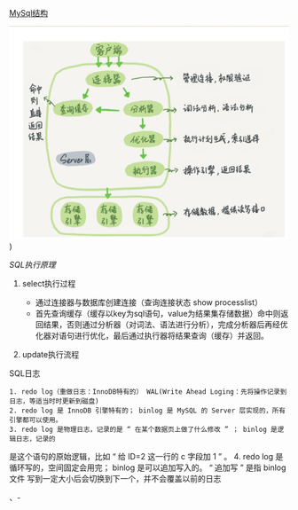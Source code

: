 <u>MySql结构</u>

![](https://github.com/heartccace/mysql/blob/master/images/mysql结构.jpg))

*SQL执行原理*

1. select执行过程

   - 通过连接器与数据库创建连接（查询连接状态 show processlist）
   - 首先查询缓存（缓存以key为sql语句，value为结果集存储数据）命中则返回结果，否则通过分析器（对词法、语法进行分析），完成分析器后再经优化器对语句进行优化，最后通过执行器将结果查询（缓存）并返回。

2.  update执行流程

   

 SQL日志

 	1. redo log（重做日志：InnoDB特有的） WAL(Write Ahead Loging：先将操作记录到日志，等适当时时更新到磁盘)
 	2. redo log 是 InnoDB 引擎特有的； binlog 是 MySQL 的 Server 层实现的，所有引擎都可以使用。
	3. redo log 是物理日志，记录的是 “ 在某个数据页上做了什么修改 ” ； binlog 是逻辑日志，记录的
  是这个语句的原始逻辑，比如 “ 给 ID=2 这一行的 c 字段加 1 ” 。
	4. redo log 是循环写的，空间固定会用完； binlog 是可以追加写入的。 “ 追加写 ” 是指 binlog 文件
  写到一定大小后会切换到下一个，并不会覆盖以前的日志









、-

